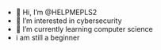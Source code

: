 - 👋 Hi, I’m @HELPMEPLS2
- 👀 I’m interested in cybersecurity
- 🌱 I’m currently learning computer science
- i am still a beginner
<!---
HELPMEPLS2/HELPMEPLS2 is a ✨ special ✨ repository because its `README.md` (this file) appears on your GitHub profile.
You can click the Preview link to take a look at your changes.
--->
